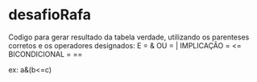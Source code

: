 # desafioRafa
Codigo para gerar resultado da tabela verdade, utilizando os parenteses corretos e os operadores designados:
E = &
OU = |
IMPLICAÇÂO = <=
BICONDICIONAL = ==

ex: a&(b<=c)
